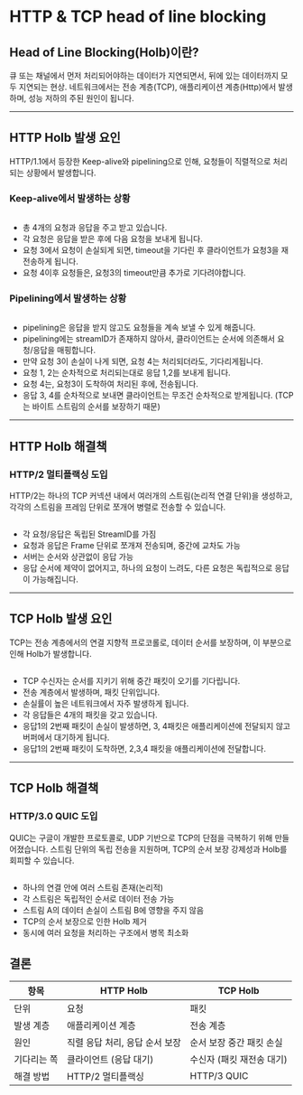 # HTTP & TCP head of line blocking

## Head of Line Blocking(Holb)이란?

큐 또는 채널에서 먼저 처리되어야하는 데이터가 지연되면서, 뒤에 있는 데이터까지 모두 지연되는 현상. 네트워크에서는 전송 계층(TCP), 애플리케이션 계층(Http)에서 발생하며, 성능 저하의 주된 원인이 됩니다.

***

## HTTP Holb 발생 요인

HTTP/1.1에서 등장한 Keep-alive와 pipelining으로 인해, 요청들이 직렬적으로 처리되는 상황에서 발생합니다.

### Keep-alive에서 발생하는 상황

<figure><img src="../.gitbook/assets/image (417).png" alt=""><figcaption></figcaption></figure>

* 총 4개의 요청과 응답을 주고 받고 있습니다.
* 각 요청은 응답을 받은 후에 다음 요청을 보내게 됩니다.
* 요청 3에서 요청이 손실되게 되면, timeout을 기다린 후 클라이언트가 요청3을 재전송하게 됩니다.
* 요청 4이후 요청들은, 요청3의 timeout만큼 추가로 기다려야합니다.



### Pipelining에서 발생하는 상황

<figure><img src="../.gitbook/assets/image (419).png" alt=""><figcaption></figcaption></figure>

* pipelining은 응답을 받지 않고도 요청들을 계속 보낼 수 있게 해줍니다.
* pipelining에는 streamID가 존재하지 않아서, 클라이언트는 순서에 의존해서 요청/응답을 매핑합니다.
* 만약 요청 3이 손실이 나게 되면, 요청 4는 처리되더라도, 기다리게됩니다.
* 요청 1, 2는 순차적으로 처리되는대로 응답 1,2를 보내게 됩니다.
* 요청 4는, 요청3이 도착하여 처리된 후에, 전송됩니다.
* 응답 3, 4를 순차적으로 보내면 클라이언트는 무조건 순차적으로 받게됩니다. (TCP는 바이트 스트림의 순서를 보장하기 때문)

***

## HTTP Holb 해결책

### HTTP/2 멀티플랙싱 도입

HTTP/2는 하나의 TCP 커넥션 내에서 여러개의 스트림(논리적 연결 단위)을 생성하고, 각각의 스트림을 프레임 단위로 쪼개어 병렬로 전송할 수 있습니다.

<figure><img src="../.gitbook/assets/image (420).png" alt=""><figcaption></figcaption></figure>

* 각 요청/응답은 독립된 StreamID를 가짐
* 요청과 응답은 Frame 단위로 쪼개져 전송되며, 중간에 교차도 가능
* 서버는 순서와 상관없이 응답 가능
* 응답 순서에 제약이 없어지고, 하나의 요청이 느려도, 다른 요청은 독립적으로 응답이 가능해집니다.

***

## TCP Holb 발생 요인

TCP는 전송 계층에서의 연결 지향적 프로코롤로, 데이터 순서를 보장하며, 이 부분으로 인해 Holb가 발생합니다.

<figure><img src="../.gitbook/assets/image (424).png" alt=""><figcaption></figcaption></figure>

* TCP 수신자는 순서를 지키기 위해 중간 패킷이 오기를 기다립니다.
* 전송 계층에서 발생하며, 패킷 단위입니다.
* 손실률이 높은 네트워크에서 자주 발생하게 됩니다.
* 각 응답들은 4개의 패킷을 갖고 있습니다.
* 응답1의 2번째 패킷이 손실이 발생하면, 3, 4패킷은 애플리케이션에 전달되지 않고 버퍼에서 대기하게 됩니다.
* &#x20;응답1의 2번째 패킷이 도착하면, 2,3,4 패킷을 애플리케이션에 전달합니다.

***

## TCP Holb 해결책

### HTTP/3.0 QUIC 도입

QUIC는 구글이 개발한 프로토콜로, UDP 기반으로 TCP의 단점을 극복하기 위해 만들어졌습니다. 스트림 단위의 독립 전송을 지원하며, TCP의 순서 보장 강제성과 Holb를 회피할 수 있습니다.

<figure><img src="../.gitbook/assets/image (425).png" alt=""><figcaption></figcaption></figure>

* 하나의 연결 안에 여러 스트림 존재(논리적)
* 각 스트림은 독립적인 순서로 데이터 전송 가능
* 스트림 A의 데이터 손실이 스트림 B에 영향을 주지 않음
* TCP의 순서 보장으로 인한 Holb 제거
* 동시에 여러 요청을 처리하는 구조에서 병목 최소화



## 결론

<table data-full-width="true"><thead><tr><th>항목</th><th>HTTP Holb</th><th>TCP Holb</th></tr></thead><tbody><tr><td>단위</td><td>요청</td><td>패킷</td></tr><tr><td>발생 계층</td><td>애플리케이션 계층</td><td>전송 계층</td></tr><tr><td>원인</td><td>직렬 응답 처리, 응답 순서 보장</td><td>순서 보장 중간 패킷 손실</td></tr><tr><td>기다리는 쪽</td><td>클라이언트 (응답 대기)</td><td>수신자 (패킷 재전송 대기)</td></tr><tr><td>해결 방법</td><td>HTTP/2 멀티플랙싱</td><td>HTTP/3 QUIC</td></tr></tbody></table>

